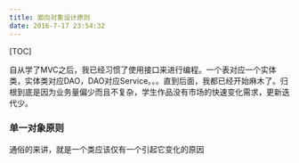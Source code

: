 ```yaml
---
title: 面向对象设计原则
date: 2016-7-17 23:54:32
---
```

[TOC]

自从学了MVC之后，我已经习惯了使用接口来进行编程。一个表对应一个实体类，实体类对应DAO，DAO对应Service。。。直到后面，我都已经开始麻木了。归根到底是因为业务量偏少而且不复杂，学生作品没有市场的快速变化需求，更新迭代少。

### 单一对象原则
通俗的来讲，就是一个类应该仅有一个引起它变化的原因


